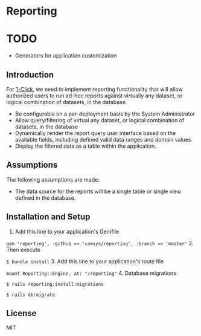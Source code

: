 # Reporting 

# TODO
* Generators for application customization

## Introduction
For [1-Click](https://github.com/camsys/oneclick), we need to implement reporting functionality that will allow authorized users to run ad-hoc reports against virtually any dataset, or logical combination of datasets, in the database. 

* Be configurable on a per-deployment basis by the System Administrator
* Allow query/filtering of virtual any dataset, or logical combination of datasets, in the database
* Dynamically render the report query user interface based on the available fields, including defined valid data ranges and domain values
* Display the filtered data as a table within the application.

## Assumptions
The following assumptions are made:
* The data source for the reports will be a single table or single view defined in the database.

## Installation and Setup
1. Add this line to your application's Gemfile
  
  ```gem 'reporting', :github => 'camsys/reporting', :branch => 'master'```
2. Then execute

  ```$ bundle install```
3. Add this line to your application's route file

  ```mount Reporting::Engine, at: "/reporting"```
4. Database migrations

  ```$ rails reporting:install:migrations```

  ```$ rails db:migrate```

## License
MIT